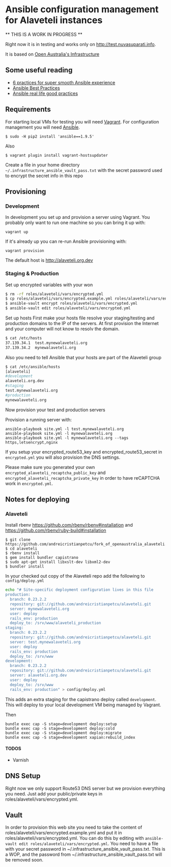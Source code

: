 # Ansible configuration management for Alaveteli instances

** THIS IS A WORK IN PROGRESS **

Right now it is in testing and works only on http://test.nuvasuparati.info.

It is based on [Open Australia's Infrastructure](https://github.com/openaustralia/infrastructure)

## Some useful reading

* [6 practices for super smooth Ansible experience](http://hakunin.com/six-ansible-practices)
* [Ansible Best Practices](http://docs.ansible.com/playbooks_best_practices.html)
* [Ansible real life good practices](https://www.reinteractive.net/posts/167-ansible-real-life-good-practices)

## Requirements

For starting local VMs for testing you will need [Vagrant](https://www.vagrantup.com/).
For configuration management you will need [Ansible](http://docs.ansible.com/).

```
$ sudo -H pip2 install 'ansible==1.9.5'
```

Also
```
$ vagrant plugin install vagrant-hostsupdater
```

Create a file in your home directory `~/.infrastructure_ansible_vault_pass.txt` with the secret
password used to encrypt the secret info in this repo

## Provisioning

### Development

In development you set up and provision a server using Vagrant. You probably only want to run
one machine so you can bring it up with:

    vagrant up

If it's already up you can re-run Ansible provisioning with:

    vagrant provision

The default host is http://alaveteli.org.dev

### Staging & Production
Set up encrypted variables with your won
```bash
$ rm -rf roles/alaveteli/vars/encrypted.yml
$ cp roles/alaveteli/vars/encrypted.example.yml roles/alaveteli/vars/encrypted.yml
$ ansible-vault encrypt roles/alaveteli/vars/encrypted.yml
$ ansible-vault edit roles/alaveteli/vars/encrypted.yml
```

Set up hosts
First make your hosts file resolve your staging/testing and production domains to the IP of the servers. At first provision the Internet and your computer will not know to resolv the domain.

```bash
$ cat /etc/hosts
37.139.34.1  test.mynewalaveteli.org
37.139.34.2  mynewalaveteli.org
```

Also you need to tell Ansible that your hosts are part of the Alaveteli group

```bash
$ cat /etc/ansible/hosts
[alaveteli]
#development
alaveteli.org.dev
#staging
test.mynewalaveteli.org
#production
mynewalaveteli.org
```
Now provision your test and production servers

Provision a running server with:

    ansible-playbook site.yml -l test.mynewalaveteli.org
    ansible-playbook site.yml -l mynewalaveteli.org
    ansible-playbook site.yml -l mynewalaveteli.org --tags https,letsencrypt,nginx


If you setup your encrypted_route53_key and encrypted_route53_secret in `encrypted.yml` you will also provision the DNS settings.

Please make sure you generated your own `encrypted_alaveteli_recaptcha_public_key` and `encrypted_alaveteli_recaptcha_private_key` in order to have reCAPTCHA work in `encrypted.yml`.

## Notes for deploying

### Alaveteli

Install rbenv https://github.com/rbenv/rbenv#installation and https://github.com/rbenv/ruby-build#installation

```
$ git clone https://github.com/andreicristianpetcu/fork_of_openaustralia_alaveteli.git
$ cd alaveteli
$ rbenv install
$ gem install bundler capistrano
$ sudo apt-get install libxslt-dev libxml2-dev
$ bundler install
```

In your checked out copy of the Alaveteli repo add the following to `config/deploy.yml`

```bash
echo "# Site-specific deployment configuration lives in this file
production:
  branch: 0.23.2.2
  repository: git://github.com/andreicristianpetcu/alaveteli.git
  server: mynewalaveteli.org
  user: deploy
  rails_env: production
  deploy_to: /srv/www/alaveteli_production
staging:
  branch: 0.23.2.2
  repository: git://github.com/andreicristianpetcu/alaveteli.git
  server: test.mynewalaveteli.org
  user: deploy
  rails_env: production
  deploy_to: /srv/www
development:
  branch: 0.23.2.2
  repository: git://github.com/andreicristianpetcu/alaveteli.git
  server: alaveteli.org.dev
  user: deploy
  deploy_to: /srv/www
  rails_env: production" > config/deploy.yml
```

This adds an extra staging for the capistrano deploy called `development`. This will deploy to your
local development VM being managed by Vagrant.

Then
```
bundle exec cap -S stage=development deploy:setup
bundle exec cap -S stage=development deploy:cold
bundle exec cap -S stage=development deploy:migrate
bundle exec cap -S stage=development xapian:rebuild_index
```

#### TODOS

* Varnish

## DNS Setup

Right now we only support Route53 DNS server but we provision everything you need. Just add your public/private keys in roles/alaveteli/vars/encrypted.yml.

## Vault

In order to provision this web site you need to take the content of roles/alaveteli/vars/encrypted.example.yml and put it in roles/alaveteli/vars/encrypted.yml.
You can do this by editing with `ansible-vault edit roles/alaveteli/vars/encrypted.yml`. You need to have a file with your secret password in ~/.infrastructure_ansible_vault_pass.txt.
This is a WOP, and the password from ~/.infrastructure_ansible_vault_pass.txt will be removed soon.
